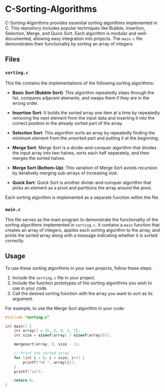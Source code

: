 # C-Sorting-Algorithms
C-Sorting-Algorithms provides essential sorting algorithms implemented in C. This repository includes popular techniques like Bubble, Insertion, Selection, Merge, and Quick Sort. Each algorithm is modular and well-documented, allowing easy integration into projects. The `main.c` file demonstrates their functionality by sorting an array of integers.

## Files

### `sorting.c`

This file contains the implementations of the following sorting algorithms:

- **Basic Sort (Bubble Sort)**: This algorithm repeatedly steps through the list, compares adjacent elements, and swaps them if they are in the wrong order.
  
- **Insertion Sort**: It builds the sorted array one item at a time by repeatedly removing the next element from the input data and inserting it into the correct position in the already sorted part of the array.
  
- **Selection Sort**: This algorithm sorts an array by repeatedly finding the minimum element from the unsorted part and putting it at the beginning.
  
- **Merge Sort**: Merge Sort is a divide-and-conquer algorithm that divides the input array into two halves, sorts each half separately, and then merges the sorted halves.
  
- **Merge Sort (Bottom-Up)**: This variation of Merge Sort avoids recursion by iteratively merging sub-arrays of increasing size.
  
- **Quick Sort**: Quick Sort is another divide-and-conquer algorithm that picks an element as a pivot and partitions the array around the pivot.

Each sorting algorithm is implemented as a separate function within the file.

### `main.c`

This file serves as the main program to demonstrate the functionality of the sorting algorithms implemented in `sorting.c`. It contains a `main` function that creates an array of integers, applies each sorting algorithm to the array, and prints the sorted array along with a message indicating whether it is sorted correctly.

## Usage

To use these sorting algorithms in your own projects, follow these steps:

1. Include the `sorting.c` file in your project.
2. Include the function prototypes of the sorting algorithms you wish to use in your code.
3. Call the desired sorting function with the array you want to sort as its argument.

For example, to use the Merge Sort algorithm in your code:

```c
#include "sorting.c"

int main() {
    int array[] = {5, 2, 9, 1, 7};
    int size = sizeof(array) / sizeof(array[0]);

    mergesort(array, 0, size - 1);

    // Print the sorted array
    for (int i = 0; i < size; i++) {
        printf("%d ", array[i]);
    }
    printf("\n");

    return 0;
}
